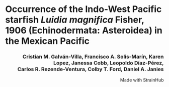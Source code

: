 # Occurrence of the Indo-West Pacific starfish _Luidia magnifica_ Fisher, 1906 (Echinodermata: Asteroidea) in the Mexican Pacific

<h3 align="right"> Cristian M. Galván-Villa, Francisco A. Solís-Marín, Karen Lopez, Janessa Cobb, Leopoldo Díaz-Pérez,<br> Carlos R. Rezende-Ventura, Colby T. Ford, Daniel A. Janies</h3>


<p align="right">Made with StrainHub</p>


